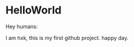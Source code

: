 # HelloWorld
Hey humans:
  
  I am hxk, this is my first github project. 
                                    happy day.
